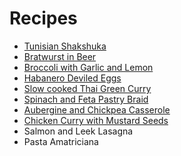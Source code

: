 # Recipes

-   [Tunisian Shakshuka](https://jlambdev.github.io/docs/shakshuka)
-   [Bratwurst in Beer](https://jlambdev.github.io/docs/beerbratwurst)
-   [Broccoli with Garlic and Lemon](https://jlambdev.github.io/docs/broccoligarliclemon)
-   [Habanero Deviled Eggs](https://jlambdev.github.io/docs/deviledeggs)
-   [Slow cooked Thai Green Curry](https://jlambdev.github.io/docs/thaigreencurry)
-   [Spinach and Feta Pastry Braid](https://jlambdev.github.io/docs/spinachcheesebraid)
-   [Aubergine and Chickpea Casserole](https://jlambdev.github.io/docs/auberginecasserole)
-   [Chicken Curry with Mustard Seeds](https://jlambdev.github.io/docs/chickencurry)
-   Salmon and Leek Lasagna
-   Pasta Amatriciana
